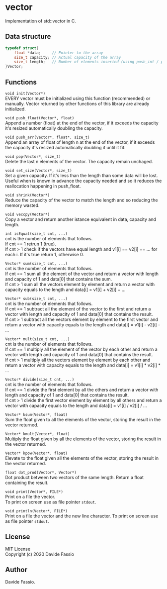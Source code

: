 # vector
Implementation of std::vector in C.

## Data structure
``` c
typedef struct{
    float *data;     // Pointer to the array
    size_t capacity; // Actual capacity of the array
    size_t length;   // Number of elements inserted (using push_int / push_arr)
}Vector;
```

## Functions
```void init(Vector*)``` \
EVERY vector must be initialized using this function (recommended) or manually.
Vector returned by other functions of this library are already initialized.

```void push_float(Vector*, float)``` \
Append a number (float) at the end of the vector, if it exceeds the capacity it's resized automatically doubling the capacity. 

```void push_arr(Vector*, float*, size_t)``` \
Append an array of float of length n at the end of the vector, if it exceeds the capacity it's resized automatically doubling it until it fit. 

```void pop(Vector*, size_t)``` \
Delete the last n elements of the vector. The capacity remain unchaged.

```void set_size(Vector*, size_t)``` \
Set a given capacity. If it's less than the length than some data will be lost. \
Useful when is known in advance the capacity needed and so it reduces the reallocation happening in push_float.

```void shrink(Vector*)``` \
Reduce the capacity of the vector to match the length and so reducing the memory wasted.

```void veccpy(Vector*)``` \
Copy a vector and return another istance equivalent in data, capacity and length.

```int isEqual(size_t cnt, ...)``` \
cnt is the number of elements that follows. \
If cnt == 1 retrun 1 (true). \
If cnt > 1 check if the vectors have equal length and v1[i] == v2[i] == ... for each i. If it's true return 1, otherwise 0.

```Vector* sum(size_t cnt, ...)```  \
cnt is the number of elements that follows. \
If cnt == 1 sum all the element of the vector and return a vector with length and capacity of 1 and data[0] that contains the sum. \
If cnt > 1 sum all the vectors element by element and return a vector with capacity equals to the length and data[i] = v1[i] + v2[i] + ...

```Vector* sub(size_t cnt, ...)``` \
cnt is the number of elements that follows. \
If cnt == 1 subtract all the element of the vector to the first and return a vector with length and capacity of 1 and data[0] that contains the result. \
If cnt > 1 subtract all the vectors element by element to the first vector and return a vector with capacity equals to the length and data[i] = v1[i] - v2[i] - ...

```Vector* mult(size_t cnt, ...)``` \
cnt is the number of elements that follows. \
If cnt == 1 multiply all the element of the vector by each other and return a vector with length and capacity of 1 and data[0] that contains the result. \
If cnt > 1 multiply all the vectors element by element by each other and return a vector with capacity equals to the length and data[i] = v1[i] * v2[i] * ...

```Vector* divide(size_t cnt, ...)``` \
cnt is the number of elements that follows. \
If cnt == 1 divide the first element by all the others and return a vector with length and capacity of 1 and data[0] that contains the result. \
If cnt > 1 divide the first vector element by element by all others and return a vector with capacity equals to the length and data[i] = v1[i] / v2[i] / ...

```Vector* ksum(Vector*, float)``` \
Sum the float given to all the elements of the vector, storing the result in the vector returned.

```Vector* kmult(Vector*, float)``` \
Multiply the float given by all the elements of the vector, storing the result in the vector returned.

```Vector* kpow(Vector*, float)``` \
Elevate to the float given all the elements of the vector, storing the result in the vector returned.

```float dot_prod(Vector*, Vector*)``` \
Dot product between two vectors of the same length. Return a float containing the result.

```void print(Vector*, FILE*)``` \
Print on a file the vector. \
To print on screen use as file pointer ```stdout```.

```void println(Vector*, FILE*)``` \
Print on a file the vector and the new line character.
To print on screen use as file pointer ```stdout```.

## License
MIT License \
Copyright (c) 2020 Davide Fassio

## Author
Davide Fassio.
